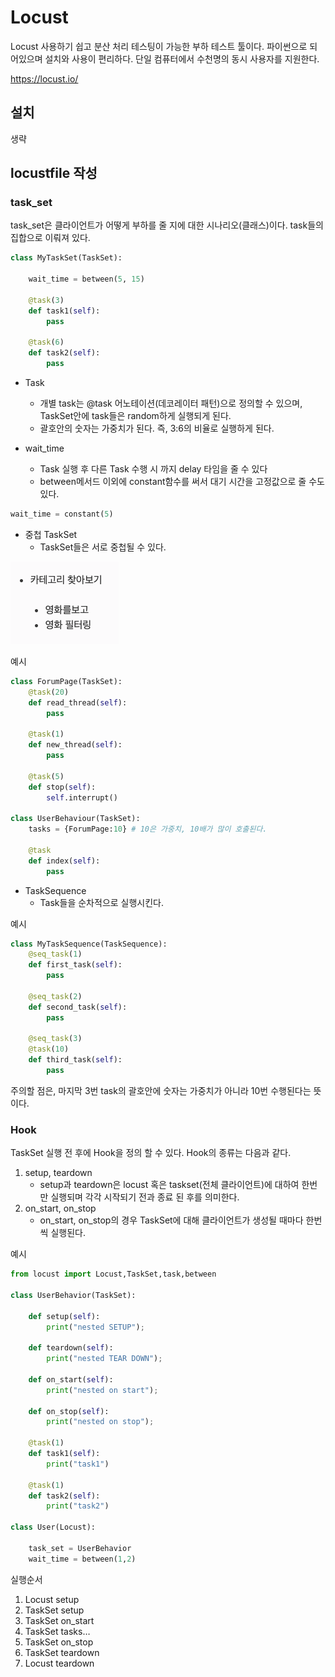 # Locust

Locust 사용하기 쉽고 분산 처리 테스팅이 가능한 부하 테스트 툴이다. 파이썬으로 되어있으며 설치와 사용이 편리하다.
단일 컴퓨터에서 수천명의 동시 사용자를 지원한다.

<a href = "https://locust.io/">https://locust.io/</a>

## 설치
생략

## locustfile 작성

### task_set
task_set은 클라이언트가 어떻게 부하를 줄 지에 대한 시나리오(클래스)이다. task들의 집합으로 이뤄져 있다.

```python
class MyTaskSet(TaskSet):

    wait_time = between(5, 15)

    @task(3)
    def task1(self):
        pass

    @task(6)
    def task2(self):
        pass
```

* Task
    * 개별 task는 @task 어노테이션(데코레이터 패턴)으로 정의할 수 있으며, TaskSet안에 task들은 random하게 실행되게 된다.
    * 괄호안의 숫자는 가중치가 된다. 즉, 3:6의 비율로 실행하게 된다.

* wait_time
    * Task 실행 후 다른 Task 수행 시 까지 delay 타임을 줄 수 있다
    * between메서드 이외에 constant함수를 써서 대기 시간을 고정값으로 줄 수도 있다.
    
```python
wait_time = constant(5)
```

* 중첩 TaskSet
    * TaskSet들은 서로 중첩될 수 있다.
    
![중첩_taskset_예시](../images/중첩_taskset_예시.png)

예시
```python
class ForumPage(TaskSet):
    @task(20)
    def read_thread(self):
        pass

    @task(1)
    def new_thread(self):
        pass

    @task(5)
    def stop(self):
        self.interrupt()

class UserBehaviour(TaskSet):
    tasks = {ForumPage:10} # 10은 가중치, 10배가 많이 호출된다.

    @task
    def index(self):
        pass
```

* TaskSequence
    * Task들을 순차적으로 실행시킨다.
    
예시
```python
class MyTaskSequence(TaskSequence):
    @seq_task(1)
    def first_task(self):
        pass

    @seq_task(2)
    def second_task(self):
        pass

    @seq_task(3)
    @task(10)
    def third_task(self):
        pass
```
주의할 점은, 마지막 3번 task의 괄호안에 숫자는 가중치가 아니라 10번 수행된다는 뜻이다.

### Hook
TaskSet 실행 전 후에 Hook을 정의 할 수 있다. Hook의 종류는 다음과 같다.
1. setup, teardown
    * setup과 teardown은 locust 혹은 taskset(전체 클라이언트)에 대하여 한번만 실행되며 각각 시작되기 전과 종료 된 후를 의미한다.  
2. on_start, on_stop
    * on_start, on_stop의 경우 TaskSet에 대해 클라이언트가 생성될 때마다 한번씩 실행된다.
    
예시
```python
from locust import Locust,TaskSet,task,between

class UserBehavior(TaskSet):

	def setup(self):
		print("nested SETUP");

	def teardown(self):
		print("nested TEAR DOWN");

	def on_start(self):
		print("nested on start");

	def on_stop(self):
		print("nested on stop");

	@task(1)
	def task1(self):
		print("task1")

	@task(1)
	def task2(self):
		print("task2")

class User(Locust):

	task_set = UserBehavior
	wait_time = between(1,2)

```

실행순서

1. Locust setup
2. TaskSet setup
3. TaskSet on_start
4. TaskSet tasks…
5. TaskSet on_stop
6. TaskSet teardown
7. Locust teardown
